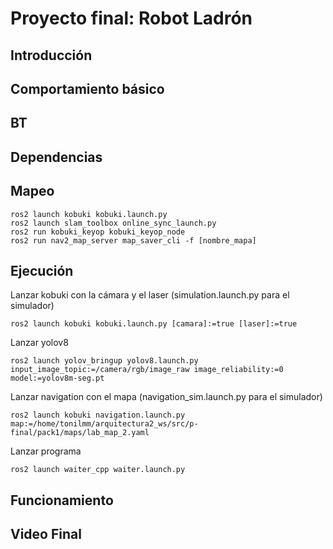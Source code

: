 # Proyecto final: Robot Ladrón

## Introducción

## Comportamiento básico

## BT

## Dependencias

## Mapeo

```shell
ros2 launch kobuki kobuki.launch.py
ros2 launch slam_toolbox online_sync_launch.py
ros2 run kobuki_keyop kobuki_keyop_node
ros2 run nav2_map_server map_saver_cli -f [nombre_mapa]
```

## Ejecución

Lanzar kobuki con la cámara y el laser (simulation.launch.py para el simulador)
```shell
ros2 launch kobuki kobuki.launch.py [camara]:=true [laser]:=true
```
Lanzar yolov8
```shell
ros2 launch yolov_bringup yolov8.launch.py input_image_topic:=/camera/rgb/image_raw image_reliability:=0 model:=yolov8m-seg.pt
```
Lanzar navigation con el mapa (navigation_sim.launch.py para el simulador)
```shell
ros2 launch kobuki navigation.launch.py map:=/home/tonilmm/arquitectura2_ws/src/p-final/pack1/maps/lab_map_2.yaml 
```
Lanzar programa
```shell
ros2 launch waiter_cpp waiter.launch.py
```

## Funcionamiento

## Video Final
